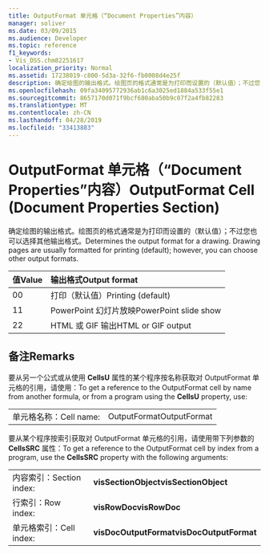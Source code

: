 ```yaml
---
title: OutputFormat 单元格（“Document Properties”内容）
manager: soliver
ms.date: 03/09/2015
ms.audience: Developer
ms.topic: reference
f1_keywords:
- Vis_DSS.chm82251617
localization_priority: Normal
ms.assetid: 17238019-c800-5d3a-32f6-fb0008d4e25f
description: 确定绘图的输出格式。绘图页的格式通常是为打印而设置的（默认值）；不过您也可以选择其他输出格式。
ms.openlocfilehash: 09fa34095772936ab1c6a3025ed1884a533f55e1
ms.sourcegitcommit: 8657170d071f9bcf680aba50b9c07f2a4fb82283
ms.translationtype: MT
ms.contentlocale: zh-CN
ms.lasthandoff: 04/28/2019
ms.locfileid: "33413883"
---
```

# <a name="outputformat-cell-document-properties-section"></a><span data-ttu-id="8555d-104">OutputFormat 单元格（“Document Properties”内容）</span><span class="sxs-lookup"><span data-stu-id="8555d-104">OutputFormat Cell (Document Properties Section)</span></span>

<span data-ttu-id="8555d-p102">确定绘图的输出格式。绘图页的格式通常是为打印而设置的（默认值）；不过您也可以选择其他输出格式。</span><span class="sxs-lookup"><span data-stu-id="8555d-p102">Determines the output format for a drawing. Drawing pages are usually formatted for printing (default); however, you can choose other output formats.</span></span>
  
|<span data-ttu-id="8555d-107">**值**</span><span class="sxs-lookup"><span data-stu-id="8555d-107">**Value**</span></span>|<span data-ttu-id="8555d-108">**输出格式**</span><span class="sxs-lookup"><span data-stu-id="8555d-108">**Output format**</span></span>|
|:-----|:-----|
| <span data-ttu-id="8555d-109">0</span><span class="sxs-lookup"><span data-stu-id="8555d-109">0</span></span>  <br/> | <span data-ttu-id="8555d-110">打印（默认值）</span><span class="sxs-lookup"><span data-stu-id="8555d-110">Printing (default)</span></span>  <br/> |
| <span data-ttu-id="8555d-111">1</span><span class="sxs-lookup"><span data-stu-id="8555d-111">1</span></span>  <br/> | <span data-ttu-id="8555d-112">PowerPoint 幻灯片放映</span><span class="sxs-lookup"><span data-stu-id="8555d-112">PowerPoint slide show</span></span>  <br/> |
| <span data-ttu-id="8555d-113">2</span><span class="sxs-lookup"><span data-stu-id="8555d-113">2</span></span>  <br/> | <span data-ttu-id="8555d-114">HTML 或 GIF 输出</span><span class="sxs-lookup"><span data-stu-id="8555d-114">HTML or GIF output</span></span>  <br/> |
   
## <a name="remarks"></a><span data-ttu-id="8555d-115">备注</span><span class="sxs-lookup"><span data-stu-id="8555d-115">Remarks</span></span>

<span data-ttu-id="8555d-116">要从另一个公式或从使用 **CellsU** 属性的某个程序按名称获取对 OutputFormat 单元格的引用，请使用：</span><span class="sxs-lookup"><span data-stu-id="8555d-116">To get a reference to the OutputFormat cell by name from another formula, or from a program using the **CellsU** property, use:</span></span> 
  
|||
|:-----|:-----|
| <span data-ttu-id="8555d-117">单元格名称：</span><span class="sxs-lookup"><span data-stu-id="8555d-117">Cell name:</span></span>  <br/> | <span data-ttu-id="8555d-118">OutputFormat</span><span class="sxs-lookup"><span data-stu-id="8555d-118">OutputFormat</span></span>  <br/> |
   
<span data-ttu-id="8555d-119">要从某个程序按索引获取对 OutputFormat 单元格的引用，请使用带下列参数的 **CellsSRC** 属性：</span><span class="sxs-lookup"><span data-stu-id="8555d-119">To get a reference to the OutputFormat cell by index from a program, use the **CellsSRC** property with the following arguments:</span></span> 
  
|||
|:-----|:-----|
| <span data-ttu-id="8555d-120">内容索引：</span><span class="sxs-lookup"><span data-stu-id="8555d-120">Section index:</span></span>  <br/> |<span data-ttu-id="8555d-121">**visSectionObject**</span><span class="sxs-lookup"><span data-stu-id="8555d-121">**visSectionObject**</span></span> <br/> |
| <span data-ttu-id="8555d-122">行索引：</span><span class="sxs-lookup"><span data-stu-id="8555d-122">Row index:</span></span>  <br/> |<span data-ttu-id="8555d-123">**visRowDoc**</span><span class="sxs-lookup"><span data-stu-id="8555d-123">**visRowDoc**</span></span> <br/> |
| <span data-ttu-id="8555d-124">单元格索引：</span><span class="sxs-lookup"><span data-stu-id="8555d-124">Cell index:</span></span>  <br/> |<span data-ttu-id="8555d-125">**visDocOutputFormat**</span><span class="sxs-lookup"><span data-stu-id="8555d-125">**visDocOutputFormat**</span></span> <br/> |
   

